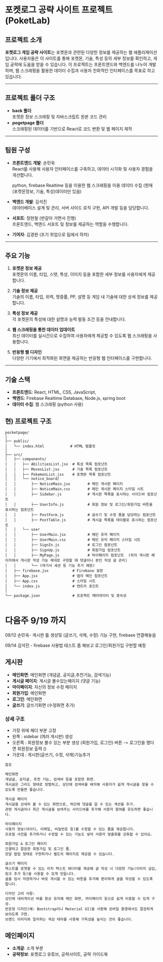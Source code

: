 # 포켓로그 공략 사이트 프로젝트 (PoketLab)

## 프로젝트 소개

**포켓로그 게임 공략 사이트**는 포켓몬과 관련된 다양한 정보를 제공하는 웹 애플리케이션입니다. 사용자들은 이 사이트를 통해 포켓몬, 기술, 특성 등의 세부 정보를 확인하고, 게임 공략에 도움을 받을 수 있습니다. 이 프로젝트는 프론트엔드와 백엔드를 나누어 개발하며, 웹 스크래핑을 활용한 데이터 수집과 사용자 친화적인 인터페이스를 목표로 하고 있습니다.

---

## 프로젝트 폴더 구조

- **back 폴더**  
  포켓몬 정보 스크래핑 및 자바스크립트 원본 코드 관리
- **pogetpage 폴더**  
  스크래핑된 데이터를 기반으로 React로 코드 변환 및 웹 페이지 제작

---

## 팀원 구성

- **프론트엔드 개발**: 손민욱  
  React를 사용해 사용자 인터페이스를 구축하고, 데이터 시각화 및 사용자 경험을 개선합니다.

  python, firebase Realtime 등을 이용한 웹 스크래핑을 이용 데이터 수집
  (현재 (포켓몬정보, 기술, 특성)데이터만 있음)

- **백엔드 개발**: 김석진  
  데이터베이스 설계 및 관리, 서버 사이드 로직 구현, API 개발 등을 담당합니다.

- **서포트**: 정현철 (번갈아 가면서 진행)  
  프론트엔드, 백엔드 서포트 및 정보를 제공하는 역할을 수행합니다.

- **기여자**: 김경완 (조기 취업으로 팀에서 하차)

---

## 주요 기능

1. **포켓몬 정보 제공**  
   포켓몬의 이름, 타입, 스탯, 특성, 이미지 등을 포함한 세부 정보를 사용자에게 제공합니다.

2. **기술 정보 제공**  
   기술의 이름, 타입, 위력, 명중률, PP, 설명 등 게임 내 기술에 대한 상세 정보를 제공합니다.

3. **특성 정보 제공**  
   각 포켓몬의 특성에 대한 설명과 능력 발동 조건 등을 안내합니다.

4. **웹 스크래핑을 통한 데이터 업데이트**  
   최신 데이터를 실시간으로 수집하여 사용자에게 제공할 수 있도록 웹 스크래핑을 사용합니다.

5. **반응형 웹 디자인**  
   다양한 기기에서 최적화된 화면을 제공하는 반응형 웹 인터페이스를 구현합니다.

---

## 기술 스택

- **프론트엔드**: React, HTML, CSS, JavaScript,
- **백엔드**: Firebase Realtime Database, Node.js, spring boot
- **데이터 수집**: 웹 스크래핑 (python 사용)

## 현) 프로젝트 구조
``````
pocketpage/
│
├── public/
│   └── index.html            # HTML 템플릿
│
├── src/
│   ├── components/
│   │   ├── AbilitiesList.jsx  # 특성 목록 컴포넌트
│   │   ├── MovesList.jsx      # 기술 목록 컴포넌트
│   │   ├── PokemonList.jsx    # 포켓몬 목록 컴포넌트
│   │   └── notice_board/
│   │       ├── NoticeMain.jsx        # 메인 게시판 페이지
│   │       ├── NoticeMain.css        # 메인 게시판 페이지 스타일 시트
│   │       ├── Sidebar.js            # 게시판 목록을 표시하는 사이드바 컴포넌트
│   │       ├── UserInfo.js           # 회원 정보 및 로그인/회원가입 버튼을 표시하는 컴포넌트
│   │       ├── PostForm.js           # 글쓰기 및 수정 폼을 담당하는 컴포넌트
│   │       ├── PostTable.js          # 게시글 목록을 테이블로 표시하는 컴포넌트
│   │   └── user
│   │       ├── UserMain.jsx          # 메인 유저 페이지
│   │       ├── UserMain.css          # 메인 유저 페이지 스타일 시트
│   │       ├── SignIn.js             # 로그인 컴포넌트
│   │       ├── SignUp.js             # 회원가입 컴포넌트
│   │       ├── MyPage.js             # 마이페이지 컴포넌트  (위의 게시판 페이지에서 게시판 작성 기능 제대로 구현할 때 댓글이나 본인 작성 글 관리)
│   │       └── (여기서 세션 등 기능 추가 예정)
│   ├── firebase.jsx           # Firebase 설정
│   ├── App.jsx                # 앱의 메인 컴포넌트
│   ├── App.css                # 스타일 시트
│   └── index.js               # 엔트리 포인트
│
└── package.json               # 프로젝트 메타데이터 및 종속성


``````

# 다음주 9/19 까지

09/12
손민욱- 게시판 틀 생성및 (글쓰기, 삭제, 수정) 기능 구현, firebase 연결해놓음

09/14
김석진 - firebase 사용법 테스트 좀 해보고 로그인/회원가입 구현할 예정

## 게시판 

- **메인화면**: 메인화면 (개념글, 공지글,추천기능, 검색기능)
- **게시글 페이지**: 게시글 볼수있는페이지 (댓글 기능)
- **마이페이지**: 자신의 정보 수정 페이지
- **회원가입**: 메인화면
- **로그인**: 메인화면
- **글쓰기**: 글쓰기화면 (수정화면 추가)

### 상세 구조
- 가장 위에 헤더 부분 고정
- 왼쪽   : sidebar (여러 게시판) 생성
- 오른쪽 : 회원정보 볼수 있는 부분 생성
  (회원가입, 로그인) 버튼 -> 로그인을 했다면 회원정보 출력 ()
- 가운데 : 게시판(글쓰기, 수정, 삭제)기능추가 

``````
참조

메인화면
개념글, 공지글, 추천 기능, 검색바 등을 포함한 화면.
게시글은 그리드 형태로 정렬하고, 상단에 검색바를 배치해 사용자가 쉽게 게시글을 찾을 수 있도록 만들면 좋습니다.

게시글 페이지
게시글을 상세히 볼 수 있는 화면으로, 하단에 댓글을 달 수 있는 섹션을 추가.
관련 게시글이나 최근 게시글을 보여주는 사이드바를 추가해 사용자 참여를 유도하면 좋습니다.

마이페이지
사용자 정보(아이디, 이메일, 비밀번호 등)를 수정할 수 있는 폼을 제공합니다.
프로필 사진을 추가하거나 수정할 수 있는 기능도 넣어 사용자 맞춤화를 강화할 수 있어요.

회원가입 & 로그인 페이지
간결하고 깔끔한 회원가입 및 로그인 폼.
모달 팝업 형태로 구현하거나 별도의 페이지로 제공할 수 있습니다.

글쓰기 페이지
텍스트를 포맷할 수 있는 리치 텍스트 에디터를 제공해 글 작성 시 다양한 기능(이미지 삽입, 링크 추가 등)을 사용할 수 있게 만듭니다.
글을 임시 저장하거나 바로 게시할 수 있는 버튼을 추가해 편리하게 글을 작성할 수 있도록 합니다.

디자인 고려 사항:
상단에 네비게이션 바를 항상 유지해 메인 화면, 마이페이지 등으로 쉽게 이동할 수 있게 구성.
반응형 디자인(예: Bootstrap이나 Material UI)을 사용해 모바일 환경에서도 깔끔하게 보이도록 구현.
브랜드 이미지와 일치하는 색상 테마를 사용해 가독성을 높이는 것이 좋습니다.
``````
## 메인페이지
- **소개글**: 소개 부분
- **공략정보**: 포켓로그 유튜브, 공략사이트, 공략 가이드북












